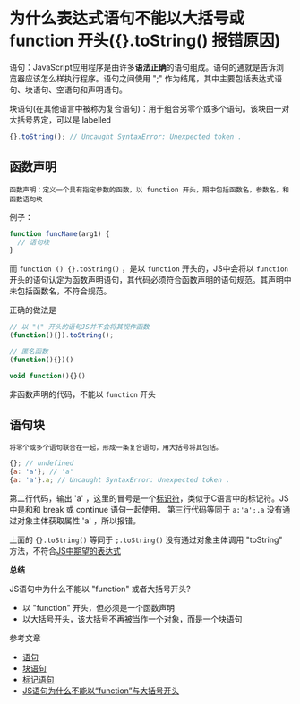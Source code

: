 # 为什么表达式语句不能以大括号或 function 开头({}.toString() 报错原因)

语句：JavaScript应用程序是由许多**语法正确**的语句组成。语句的通就是告诉浏览器应该怎么样执行程序。语句之间使用 ";" 作为结尾，其中主要包括表达式语句、块语句、空语句和声明语句。

块语句(在其他语言中被称为复合语句)：用于组合另零个或多个语句。该块由一对大括号界定，可以是 labelled

```js
{}.toString(); // Uncaught SyntaxError: Unexpected token .

```

## 函数声明

    函数声明：定义一个具有指定参数的函数，以 function 开头，期中包括函数名，参数名，和函数语句块

例子：
```js
function funcName(arg1) {
  // 语句块
}
```
而 `function () {}.toString()` ，是以 `function` 开头的，JS中会将以 `function` 开头的语句认定为函数声明语句，其代码必须符合函数声明的语句规范。其声明中未包括函数名，不符合规范。

正确的做法是
```js
// 以 "(" 开头的语句JS并不会将其视作函数 
(function(){}).toString();

// 匿名函数
(function(){})()

void function(){}()

```

非函数声明的代码，不能以 `function` 开头

## 语句块

    将零个或多个语句联合在一起，形成一条复合语句，用大括号将其包括。

```js
{}; // undefined
{a: 'a'}; // 'a'
{a: 'a'}.a; // Uncaught SyntaxError: Unexpected token .
```

第二行代码，输出 'a' ，这里的冒号是一个[标识符](https://developer.mozilla.org/zh-CN/docs/Web/JavaScript/Reference/Statements/label)，类似于C语言中的标记符。JS中是和和 break 或 continue 语句一起使用。
第三行代码等同于 `a:'a';.a` 没有通过对象主体获取属性 'a' ，所以报错。

上面的 `{}.toString()` 等同于 `;.toString()` 没有通过对象主体调用 "toString" 方法，不符合[JS中期望的表达式](https://developer.mozilla.org/zh-CN/docs/Web/JavaScript/Reference/Errors/Unexpected_token)


**总结**

JS语句中为什么不能以 "function" 或者大括号开头?

- 以 "function" 开头，但必须是一个函数声明 
- 以大括号开头，该大括号不再被当作一个对象，而是一个块语句



参考文章

- [语句](https://developer.mozilla.org/zh-CN/docs/Web/JavaScript/Reference/Statements)
- [块语句](https://developer.mozilla.org/zh-CN/docs/Web/JavaScript/Reference/Statements/block)
- [标记语句](https://developer.mozilla.org/zh-CN/docs/Web/JavaScript/Reference/Statements/label)
- [JS语句为什么不能以“function”与大括号开头](https://segmentfault.com/a/1190000012721319)

